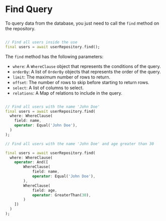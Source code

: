 # Find Query

To query data from the database, you just need to call the `find` method on the repository.

```dart

// Find all users inside the use
final users = await userRepository.find();
```

The `find` method has the following parameters:

- `where`: A `WhereClause` object that represents the conditions of the query.
- `orderBy`: A list of `OrderBy` objects that represents the order of the query.
- `limit`: The maximum number of rows to return.
- `offset`: The number of rows to skip before starting to return rows.
- `select`: A list of columns to select.
- `relations`: A Map of relations to include in the query.

```dart

// Find all users with the name 'John Doe'
final users = await userRepository.find(
  where: WhereClause(
	field: name,
	operator: Equal('John Doe'),
  )
);

// Find all users with the name 'John Doe' and age greater than 30

final users = await userRepository.find(
  where: WhereClause(
	operator: And([
		WhereClause(
			field: name,
			operator: Equal('John Doe'),
		),
		WhereClause(
			field: age,
			operator: GreaterThan(30),
		)
	])
  )
);
```